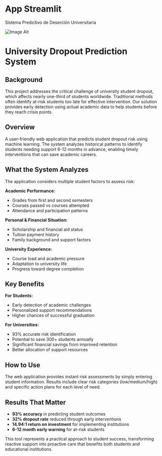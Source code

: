 # App Streamlit
Sistema Predictivo de Deserción Universitaria

![Image Alt](https://github.com/larissa-cb/predecirdenuevo/blob/main/Banner.png?raw=true)

# University Dropout Prediction System

## Background
This project addresses the critical challenge of university student dropout, which affects nearly one-third of students worldwide. Traditional methods often identify at-risk students too late for effective intervention. Our solution provides early detection using actual academic data to help students before they reach crisis points.

## Overview
A user-friendly web application that predicts student dropout risk using machine learning. The system analyzes historical patterns to identify students needing support 6-12 months in advance, enabling timely interventions that can save academic careers.

## What the System Analyzes
The application considers multiple student factors to assess risk:

**Academic Performance:**
- Grades from first and second semesters
- Courses passed vs courses attempted
- Attendance and participation patterns

**Personal & Financial Situation:**
- Scholarship and financial aid status
- Tuition payment history
- Family background and support factors

**University Experience:**
- Course load and academic pressure
- Adaptation to university life
- Progress toward degree completion

## Key Benefits

**For Students:**
- Early detection of academic challenges
- Personalized support recommendations
- Higher chances of successful graduation

**For Universities:**
- 93% accurate risk identification
- Potential to save 300+ students annually
- Significant financial savings from improved retention
- Better allocation of support resources

## How to Use
The web application provides instant risk assessments by simply entering student information. Results include clear risk categories (low/medium/high) and specific action plans for each level of need.

## Results That Matter
- **93% accuracy** in predicting student outcomes
- **32% dropout rate** reduced through early interventions
- **14.94:1 return on investment** for implementing institutions
- **6-12 month early warning** for at-risk students

This tool represents a practical approach to student success, transforming reactive support into proactive care that benefits both students and educational institutions.
